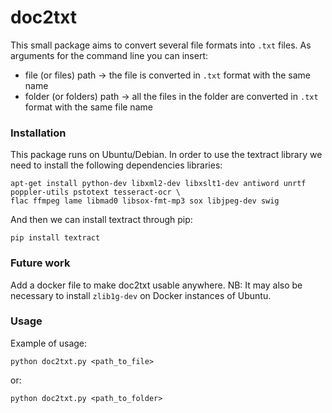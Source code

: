 # doc2txt
This small package aims to convert several file formats into ```.txt``` files.
As arguments for the command line you can insert:
- file (or files) path -> the file is converted in ```.txt``` format with the same name
- folder (or folders) path -> all the files in the folder are converted in ```.txt``` format with the same file name
### Installation
This package runs on Ubuntu/Debian. In order to use the textract library we need to install the following dependencies libraries:
```
apt-get install python-dev libxml2-dev libxslt1-dev antiword unrtf poppler-utils pstotext tesseract-ocr \
flac ffmpeg lame libmad0 libsox-fmt-mp3 sox libjpeg-dev swig
```
And then we can install textract through pip:
```
pip install textract
```
### Future work
Add a docker file to make doc2txt usable anywhere.
NB: It may also be necessary to install ```zlib1g-dev``` on Docker instances of Ubuntu.

### Usage
Example of usage:
```
python doc2txt.py <path_to_file>
```
or:
```
python doc2txt.py <path_to_folder>
```
